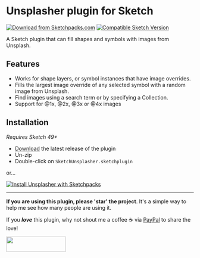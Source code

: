 # Unsplasher plugin for Sketch
[![Download from Sketchpacks.com](https://badges.sketchpacks.com/plugins/com.gilesperry.sketch-unsplasher/version.svg)](https://api.sketchpacks.com/v1/plugins/com.gilesperry.sketch-unsplasher/download) [![Compatible Sketch Version](https://badges.sketchpacks.com/plugins/com.gilesperry.sketch-unsplasher/compatibility.svg)](https://sketchpacks.com/perrysmotors/sketch-unsplasher)

A Sketch plugin that can fill shapes and symbols with images from Unsplash.

## Features
- Works for shape layers, or symbol instances that have image overrides.
- Fills the largest image override of any selected symbol with a random image from Unsplash.
- Find images using a search term or by specifying a Collection.
- Support for @1x, @2x, @3x or @4x images

## Installation

_Requires Sketch 49+_

* [Download](https://github.com/perrysmotors/sketch-unsplasher/releases/latest) the latest release of the plugin
* Un-zip
* Double-click on `SketchUnsplasher.sketchplugin`

or...

[![Install Unsplasher with Sketchpacks](http://sketchpacks-com.s3.amazonaws.com/assets/badges/sketchpacks-badge-install.png "Install Unsplasher with Sketchpacks")](https://sketchpacks.com/perrysmotors/sketch-unsplasher/install)

---

**If you are using this plugin, please 'star' the project**. It's a simple way to help me see how many people are using it.

If you ***love*** this plugin, why not shout me a coffee ☕️ via [PayPal](https://www.paypal.me/perrysmotors/2) to share the love!

<a href="https://www.paypal.me/perrysmotors/2">
  <img width="160" height="41" src="https://user-images.githubusercontent.com/12557727/39295119-7e115bca-4935-11e8-9fe9-802d667ac22c.png" >
</a>
